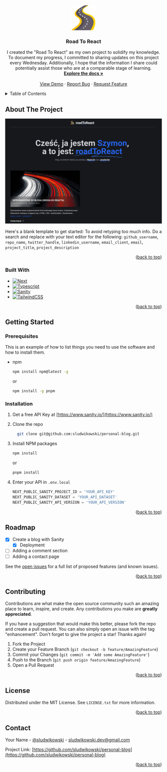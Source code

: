 <a name="readme-top"></a>

<br />
<div align="center">
  <a href="https://github.com/github_username/repo_name">
    <img src="public/road.png" alt="Logo" width="80" height="80">
  </a>

<h3 align="center">Road To React</h3>

  <p align="center">
    I created the "Road To React" as my own project to solidify my knowledge. To document my
progress, I committed to sharing updates on this project every Wednesday. Additionally, I
hope that the information I share could potentially assist those who are at a comparable
stage of learning.
    <br />
    <a href="https://github.com/sludwikowski/personal-blog"><strong>Explore the docs »</strong></a>
    <br />
    <br />
    <a href="https://www.roadtoreact.pl/">View Demo</a>
    ·
    <a href="https://github.com/sludwikowski/personal-blog/issues">Report Bug</a>
    ·
    <a href="https://github.com/sludwikowski/personal-blog/issues">Request Feature</a>
  </p>
</div>

<!-- TABLE OF CONTENTS -->
<details>
  <summary>Table of Contents</summary>
  <ol>
    <li>
      <a href="#about-the-project">About The Project</a>
      <ul>
        <li><a href="#built-with">Built With</a></li>
      </ul>
    </li>
    <li>
      <a href="#getting-started">Getting Started</a>
      <ul>
        <li><a href="#prerequisites">Prerequisites</a></li>
        <li><a href="#installation">Installation</a></li>
      </ul>
    </li>
    <li><a href="#roadmap">Roadmap</a></li>
    <li><a href="#contributing">Contributing</a></li>
    <li><a href="#license">License</a></li>
    <li><a href="#contact">Contact</a></li>
  </ol>
</details>

<!-- ABOUT THE PROJECT -->

## About The Project

[![Road_To_React][product-screenshot]](/public/defaultOg.png)

Here's a blank template to get started: To avoid retyping too much info. Do a search and replace with your text editor for the following: `github_username`, `repo_name`, `twitter_handle`, `linkedin_username`, `email_client`, `email`, `project_title`, `project_description`

<p align="right">(<a href="#readme-top">back to top</a>)</p>

### Built With

- [![Next][Next.js]][Next-url]
- [![Typescript][Typescript]][Typescript-url]
- [![Sanity][Sanity]][Sanity-url]
- [![TailwindCSS][TailwindCSS]][tailwind-url]

<p align="right">(<a href="#readme-top">back to top</a>)</p>

<!-- GETTING STARTED -->

## Getting Started

### Prerequisites

This is an example of how to list things you need to use the software and how to install them.

- npm
  ```sh
  npm install npm@latest -g
  ```
  or
  ```sh
  npm install -g pnpm
  ```

### Installation

1. Get a free API Key at [https://www.sanity.io/](https://www.sanity.io/)
2. Clone the repo
   ```sh
     git clone git@github.com:sludwikowski/personal-blog.git
   ```
3. Install NPM packages

   ```sh
   npm install
   ```

   or

   ```sh
   pnpm install
   ```

4. Enter your API in `.env.local`
   ```js
   NEXT_PUBLIC_SANITY_PROJECT_ID = 'YOUR_API_KEY'
   NEXT_PUBLIC_SANITY_DATASET = 'YOUR_API_DATASET'
   NEXT_PUBLIC_SANITY_API_VERSION = 'YOUR_API_VERSION'
   ```

<p align="right">(<a href="#readme-top">back to top</a>)</p>

<!-- ROADMAP -->

## Roadmap

- [x] Create a blog with Sanity
  - [x] Deployment
- [ ] Adding a comment section
- [ ] Adding a contact page

See the [open issues](hhttps://github.com/sludwikowski/personal-blog/issues) for a full list of proposed features (and known issues).

<p align="right">(<a href="#readme-top">back to top</a>)</p>

<!-- CONTRIBUTING -->

## Contributing

Contributions are what make the open source community such an amazing place to learn, inspire, and create. Any contributions you make are **greatly appreciated**.

If you have a suggestion that would make this better, please fork the repo and create a pull request. You can also simply open an issue with the tag "enhancement".
Don't forget to give the project a star! Thanks again!

1. Fork the Project
2. Create your Feature Branch (`git checkout -b feature/AmazingFeature`)
3. Commit your Changes (`git commit -m 'Add some AmazingFeature'`)
4. Push to the Branch (`git push origin feature/AmazingFeature`)
5. Open a Pull Request

<p align="right">(<a href="#readme-top">back to top</a>)</p>

<!-- LICENSE -->

## License

Distributed under the MIT License. See `LICENSE.txt` for more information.

<p align="right">(<a href="#readme-top">back to top</a>)</p>

<!-- CONTACT -->

## Contact

Your Name - [@sludwikowski](https://www.linkedin.com/in/sludwikowski/) - sludwikowski.dev@gmail.com

Project Link: [https://github.com/sludwikowski/personal-blog](https://github.com/sludwikowski/personal-blog)

<p align="right">(<a href="#readme-top">back to top</a>)</p>

<!-- MARKDOWN LINKS & IMAGES -->
<!-- https://www.markdownguide.org/basic-syntax/#reference-style-links -->

[contributors-shield]: https://img.shields.io/github/contributors/github_username/repo_name.svg?style=for-the-badge
[contributors-url]: https://github.com/sludwikowski/personal-blog/graphs/contributors
[forks-shield]: https://img.shields.io/github/forks/github_username/repo_name.svg?style=for-the-badge
[forks-url]: https://github.com/sludwikowski/personal-blog/network/members
[stars-shield]: https://img.shields.io/github/stars/github_username/repo_name.svg?style=for-the-badge
[stars-url]: https://github.com/sludwikowski/personal-blog/stargazers
[issues-shield]: https://img.shields.io/github/issues/github_username/repo_name.svg?style=for-the-badge
[issues-url]: https://github.com/sludwikowski/personal-blog/issues
[license-shield]: https://img.shields.io/github/license/github_username/repo_name.svg?style=for-the-badge
[license-url]: https://github.com/sludwikowski/personal-blog/blob/master/LICENSE.txt
[linkedin-shield]: https://img.shields.io/badge/-LinkedIn-black.svg?style=for-the-badge&logo=linkedin&colorB=555
[linkedin-url]: https://www.linkedin.com/in/sludwikowski/
[product-screenshot]: /public/defaultOg.png
[Next.js]: https://img.shields.io/badge/next.js-000000?style=for-the-badge&logo=nextdotjs&logoColor=white
[Next-url]: https://nextjs.org/
[TypeScript]: https://img.shields.io/badge/typescript-3178C6?style=for-the-badge&logo=typescript&logoColor=white
[TypeScript-url]: https://www.typescriptlang.org/
[Sanity]: https://img.shields.io/badge/sanity-F79E97?style=for-the-badge&logo=sanity&logoColor=white
[sanity-url]: https://sanity.io/
[TailwindCSS]: https://img.shields.io/badge/tailwindcss-38BDF8?style=for-the-badge&logo=tailwindcss&logoColor=white
[tailwind-url]: https://tailwindcss.com/
